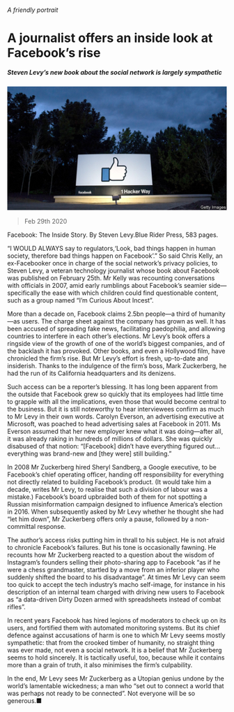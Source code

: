 ###### A friendly portrait

# A journalist offers an inside look at Facebook’s rise 

##### Steven Levy’s new book about the social network is largely sympathetic 

![image](images/20200229_WBP503.jpg) 

> Feb 29th 2020 

Facebook: The Inside Story. By Steven Levy.Blue Rider Press, 583 pages.

“I  WOULD ALWAYS say to regulators,‘Look, bad things happen in human society, therefore bad things happen on Facebook’.” So said Chris Kelly, an ex-Facebooker once in charge of the social network’s privacy policies, to Steven Levy, a veteran technology journalist whose book about Facebook was published on February 25th. Mr Kelly was recounting conversations with officials in 2007, amid early rumblings about Facebook’s seamier side—specifically the ease with which children could find questionable content, such as a group named “I’m Curious About Incest”.


More than a decade on, Facebook claims 2.5bn people—a third of humanity—as users. The charge sheet against the company has grown as well. It has been accused of spreading fake news, facilitating paedophilia, and allowing countries to interfere in each other’s elections. Mr Levy’s book offers a ringside view of the growth of one of the world’s biggest companies, and of the backlash it has provoked. Other books, and even a Hollywood film, have chronicled the firm’s rise. But Mr Levy’s effort is fresh, up-to-date and insiderish. Thanks to the indulgence of the firm’s boss, Mark Zuckerberg, he had the run of its California headquarters and its denizens.

Such access can be a reporter’s blessing. It has long been apparent from the outside that Facebook grew so quickly that its employees had little time to grapple with all the implications, even those that would become central to the business. But it is still noteworthy to hear interviewees confirm as much to Mr Levy in their own words. Carolyn Everson, an advertising executive at Microsoft, was poached to head advertising sales at Facebook in 2011. Ms Everson assumed that her new employer knew what it was doing—after all, it was already raking in hundreds of millions of dollars. She was quickly disabused of that notion: “[Facebook] didn’t have everything figured out…everything was brand-new and [they were] still building.”

In 2008 Mr Zuckerberg hired Sheryl Sandberg, a Google executive, to be Facebook’s chief operating officer, handing off responsibility for everything not directly related to building Facebook’s product. (It would take him a decade, writes Mr Levy, to realise that such a division of labour was a mistake.) Facebook’s board upbraided both of them for not spotting a Russian misinformation campaign designed to influence America’s election in 2016. When subsequently asked by Mr Levy whether he thought she had “let him down”, Mr Zuckerberg offers only a pause, followed by a non-committal response.

The author’s access risks putting him in thrall to his subject. He is not afraid to chronicle Facebook’s failures. But his tone is occasionally fawning. He recounts how Mr Zuckerberg reacted to a question about the wisdom of Instagram’s founders selling their photo-sharing app to Facebook “as if he were a chess grandmaster, startled by a move from an inferior player who suddenly shifted the board to his disadvantage”. At times Mr Levy can seem too quick to accept the tech industry’s macho self-image, for instance in his description of an internal team charged with driving new users to Facebook as “a data-driven Dirty Dozen armed with spreadsheets instead of combat rifles”.

In recent years Facebook has hired legions of moderators to check up on its users, and fortified them with automated monitoring systems. But its chief defence against accusations of harm is one to which Mr Levy seems mostly sympathetic: that from the crooked timber of humanity, no straight thing was ever made, not even a social network. It is a belief that Mr Zuckerberg seems to hold sincerely. It is tactically useful, too, because while it contains more than a grain of truth, it also minimises the firm’s culpability.

In the end, Mr Levy sees Mr Zuckerberg as a Utopian genius undone by the world’s lamentable wickedness; a man who “set out to connect a world that was perhaps not ready to be connected”. Not everyone will be so generous.■

